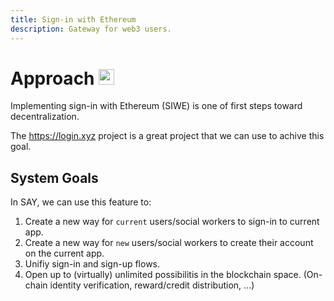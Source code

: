 ```yaml
---
title: Sign-in with Ethereum 
description: Gateway for web3 users.
---
```

# Approach <img src="https://user-images.githubusercontent.com/13151232/150762724-bf8325f5-d142-493e-be82-6f5dccd21f32.png" alt="drawing" width="25"/>

Implementing sign-in with Ethereum (SIWE) is one of first steps toward decentralization.

The https://login.xyz project is a great project that we can use to achive this goal.


## System Goals


In SAY, we can use this feature to: 

1. Create a new way for `current` users/social workers to sign-in to current app.
2. Create a new way for `new` users/social workers to create their account on the current app.
3. Unifiy sign-in and sign-up flows.
4. Open up to (virtually) unlimited possibilitis in the blockchain space. (On-chain identity verification, reward/credit distribution, ...) 
